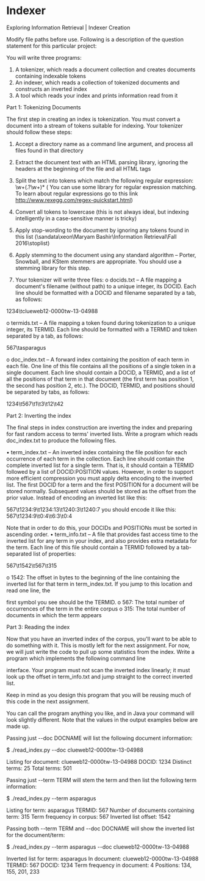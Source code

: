 # Indexer
Exploring Information Retrieval | Indexer Creation 

Modify file paths before use. Following is a description of the question statement for this particular project: 

You will write three programs:
1.	A tokenizer, which reads a document collection and creates documents containing indexable tokens
2.	An indexer, which reads a collection of tokenized documents and constructs an inverted index
3.	A tool which reads your index and prints information read from it

Part 1: Tokenizing Documents

The first step in creating an index is tokenization. You must convert a document into a stream of tokens suitable for indexing. Your tokenizer should follow these steps:

1.	Accept a directory name as a command line argument, and process all files found in that directory
2.	Extract the document text with an HTML parsing library, ignoring the headers at the beginning of the file and all HTML tags
3.	Split the text into tokens which match the following regular expression: \w+(\.?\w+)* ( You can use some library for regular expression matching. To learn about regular expressions go to this link http://www.rexegg.com/regex-quickstart.html)

4.	Convert all tokens to lowercase (this is not always ideal, but indexing intelligently in a case-sensitive manner is tricky)
5.	Apply stop-wording to the document by ignoring any tokens found in this list (\\sandata\xeon\Maryam Bashir\Information Retrieval\Fall 2016\stoplist)
6.	Apply stemming to the document using any standard algorithm – Porter, Snowball, and KStem stemmers are appropriate. You should use a stemming library for this step.
7.	Your tokenizer will write three files:
o	docids.txt – A file mapping a document's filename (without path) to a unique integer, its DOCID. Each line should be formatted with a DOCID and filename
separated by a tab, as follows:

1234\tclueweb12-0000tw-13-04988
 
o	termids.txt – A file mapping a token found during tokenization to a unique integer, its TERMID. Each line should be formatted with a TERMID and token
separated by a tab, as follows:

567\tasparagus

o	doc_index.txt – A forward index containing the position of each term in each file. One line of this file contains all the positions of a single token in a single document. Each line should contain a DOCID, a TERMID, and a list of all the positions of that term in that document (the first term has position 1, the second has position 2, etc.). The DOCID, TERMID, and positions should be separated by
tabs, as follows:

1234\t567\t1\t3\t12\t42

Part 2: Inverting the index

The final steps in index construction are inverting the index and preparing for fast random access to terms' inverted lists. Write a program which reads doc_index.txt to produce the following files.

•	term_index.txt – An inverted index containing the file position for each occurrence of each term in the collection. Each line should contain the complete inverted list for a single term. That is, it should contain a TERMID followed by a list of DOCID:POSITION values. However, in order to support more efficient compression you must apply delta encoding to the inverted list. The first DOCID for a term and the first POSITION for a document will be stored normally. Subsequent values should be stored as the offset from the prior value.
Instead of encoding an inverted list like this:

567\t1234:9\t1234:13\t1240:3\t1240:7
you should encode it like this:
567\t1234:9\t0:4\t6:3\t0:4

Note that in order to do this, your DOCIDs and POSITIONs must be sorted in ascending order.
•	term_info.txt – A file that provides fast access time to the inverted list for any term in your index, and also provides extra metadata for the term. Each line of this file should
contain a TERMID followed by a tab-separated list of properties:

567\t1542\t567\t315

o	1542: The offset in bytes to the beginning of the line containing the inverted list for that term in term_index.txt. If you jump to this location and read one line, the

first symbol you see should be the TERMID.
o	567: The total number of occurrences of the term in the entire corpus
o	315: The total number of documents in which the term appears

Part 3: Reading the index

Now that you have an inverted index of the corpus, you'll want to be able to do something with it. This is mostly left for the next assignment. For now, we will just write the code to pull up some statistics from the index. Write a program which implements the following command line
 
interface. Your program must not scan the inverted index linearly; it must look up the offset in term_info.txt and jump straight to the correct inverted list.

Keep in mind as you design this program that you will be reusing much of this code in the next assignment.

You can call the program anything you like, and in Java your command will look slightly different. Note that the values in the output examples below are made up.

Passing just --doc DOCNAME will list the following document information:

$ ./read_index.py --doc clueweb12-0000tw-13-04988

Listing for document: clueweb12-0000tw-13-04988
DOCID: 1234
Distinct terms: 25
Total terms: 501

Passing just --term TERM will stem the term and then list the following term information:

$ ./read_index.py --term asparagus

Listing for term: asparagus
TERMID: 567
Number of documents containing term: 315
Term frequency in corpus: 567
Inverted list offset: 1542

Passing both --term TERM and --doc DOCNAME will show the inverted list for the document/term:

$ ./read_index.py --term asparagus --doc clueweb12-0000tw-13-04988

Inverted list for term: asparagus
In document: clueweb12-0000tw-13-04988
TERMID: 567
DOCID: 1234
Term frequency in document: 4
Positions: 134, 155, 201, 233



